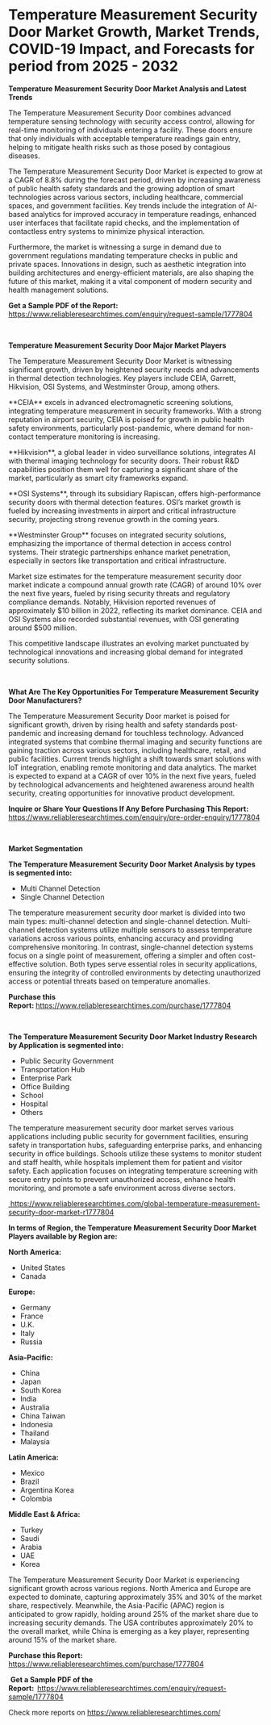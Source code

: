 <p><h1>Temperature Measurement Security Door Market Growth, Market Trends, COVID-19 Impact, and Forecasts for period from 2025 - 2032</h1></p><p><strong>Temperature Measurement Security Door Market Analysis and Latest Trends</strong></p>
<p><p>The Temperature Measurement Security Door combines advanced temperature sensing technology with security access control, allowing for real-time monitoring of individuals entering a facility. These doors ensure that only individuals with acceptable temperature readings gain entry, helping to mitigate health risks such as those posed by contagious diseases.</p><p>The Temperature Measurement Security Door Market is expected to grow at a CAGR of 8.8% during the forecast period, driven by increasing awareness of public health safety standards and the growing adoption of smart technologies across various sectors, including healthcare, commercial spaces, and government facilities. Key trends include the integration of AI-based analytics for improved accuracy in temperature readings, enhanced user interfaces that facilitate rapid checks, and the implementation of contactless entry systems to minimize physical interaction. </p><p>Furthermore, the market is witnessing a surge in demand due to government regulations mandating temperature checks in public and private spaces. Innovations in design, such as aesthetic integration into building architectures and energy-efficient materials, are also shaping the future of this market, making it a vital component of modern security and health management solutions.</p></p>
<p><strong>Get a Sample PDF of the Report:&nbsp;</strong> <a href="https://www.reliableresearchtimes.com/enquiry/request-sample/1777804?utm_campaign=3287&utm_medium=2&utm_source=Github&utm_content=ia&utm_term=12042025&utm_id=temperature-measurement-security-door">https://www.reliableresearchtimes.com/enquiry/request-sample/1777804</a></p>
<p>&nbsp;</p>
<p><strong>Temperature Measurement Security Door Major Market Players</strong></p>
<p><p>The Temperature Measurement Security Door Market is witnessing significant growth, driven by heightened security needs and advancements in thermal detection technologies. Key players include CEIA, Garrett, Hikvision, OSI Systems, and Westminster Group, among others. </p><p>**CEIA** excels in advanced electromagnetic screening solutions, integrating temperature measurement in security frameworks. With a strong reputation in airport security, CEIA is poised for growth in public health safety environments, particularly post-pandemic, where demand for non-contact temperature monitoring is increasing.</p><p>**Hikvision**, a global leader in video surveillance solutions, integrates AI with thermal imaging technology for security doors. Their robust R&D capabilities position them well for capturing a significant share of the market, particularly as smart city frameworks expand.</p><p>**OSI Systems**, through its subsidiary Rapiscan, offers high-performance security doors with thermal detection features. OSI’s market growth is fueled by increasing investments in airport and critical infrastructure security, projecting strong revenue growth in the coming years.</p><p>**Westminster Group** focuses on integrated security solutions, emphasizing the importance of thermal detection in access control systems. Their strategic partnerships enhance market penetration, especially in sectors like transportation and critical infrastructure.</p><p>Market size estimates for the temperature measurement security door market indicate a compound annual growth rate (CAGR) of around 10% over the next five years, fueled by rising security threats and regulatory compliance demands. Notably, Hikvision reported revenues of approximately $10 billion in 2022, reflecting its market dominance. CEIA and OSI Systems also recorded substantial revenues, with OSI generating around $500 million. </p><p>This competitive landscape illustrates an evolving market punctuated by technological innovations and increasing global demand for integrated security solutions.</p></p>
<p>&nbsp;</p>
<p><strong>What Are The Key Opportunities For Temperature Measurement Security Door Manufacturers?</strong></p>
<p><p>The Temperature Measurement Security Door market is poised for significant growth, driven by rising health and safety standards post-pandemic and increasing demand for touchless technology. Advanced integrated systems that combine thermal imaging and security functions are gaining traction across various sectors, including healthcare, retail, and public facilities. Current trends highlight a shift towards smart solutions with IoT integration, enabling remote monitoring and data analytics. The market is expected to expand at a CAGR of over 10% in the next five years, fueled by technological advancements and heightened awareness around health security, creating opportunities for innovative product development.</p></p>
<p><strong>Inquire or Share Your Questions If Any Before Purchasing This Report:</strong> <a href="https://www.reliableresearchtimes.com/enquiry/pre-order-enquiry/1777804?utm_campaign=3287&utm_medium=2&utm_source=Github&utm_content=ia&utm_term=12042025&utm_id=temperature-measurement-security-door">https://www.reliableresearchtimes.com/enquiry/pre-order-enquiry/1777804</a></p>
<p>&nbsp;</p>
<p><strong>Market Segmentation</strong></p>
<p><strong>The Temperature Measurement Security Door Market Analysis by types is segmented into:</strong></p>
<p><ul><li>Multi Channel Detection</li><li>Single Channel Detection</li></ul></p>
<p><p>The temperature measurement security door market is divided into two main types: multi-channel detection and single-channel detection. Multi-channel detection systems utilize multiple sensors to assess temperature variations across various points, enhancing accuracy and providing comprehensive monitoring. In contrast, single-channel detection systems focus on a single point of measurement, offering a simpler and often cost-effective solution. Both types serve essential roles in security applications, ensuring the integrity of controlled environments by detecting unauthorized access or potential threats based on temperature anomalies.</p></p>
<p><strong>Purchase this Report:&nbsp;</strong><a href="https://www.reliableresearchtimes.com/purchase/1777804?utm_campaign=3287&utm_medium=2&utm_source=Github&utm_content=ia&utm_term=12042025&utm_id=temperature-measurement-security-door">https://www.reliableresearchtimes.com/purchase/1777804</a></p>
<p>&nbsp;</p>
<p><strong>The Temperature Measurement Security Door Market Industry Research by Application is segmented into:</strong></p>
<p><ul><li>Public Security Government</li><li>Transportation Hub</li><li>Enterprise Park</li><li>Office Building</li><li>School</li><li>Hospital</li><li>Others</li></ul></p>
<p><p>The temperature measurement security door market serves various applications including public security for government facilities, ensuring safety in transportation hubs, safeguarding enterprise parks, and enhancing security in office buildings. Schools utilize these systems to monitor student and staff health, while hospitals implement them for patient and visitor safety. Each application focuses on integrating temperature screening with secure entry points to prevent unauthorized access, enhance health monitoring, and promote a safe environment across diverse sectors.</p></p>
<p><a href="https://www.reliableresearchtimes.com/global-temperature-measurement-security-door-market-r1777804?utm_campaign=3287&utm_medium=2&utm_source=Github&utm_content=ia&utm_term=12042025&utm_id=temperature-measurement-security-door">&nbsp;https://www.reliableresearchtimes.com/global-temperature-measurement-security-door-market-r1777804</a></p>
<p><strong>In terms of Region, the Temperature Measurement Security Door Market Players available by Region are:</strong></p>
<p>
    <p> <strong> North America: </strong>
        <ul>
            <li>United States</li>
            <li>Canada</li>
        </ul>
        </p> 
    <p> <strong> Europe: </strong>
        <ul>
            <li>Germany</li>
            <li>France</li>
            <li>U.K.</li>
            <li>Italy</li>
            <li>Russia</li>
        </ul>
        </p> 
    <p> <strong> Asia-Pacific: </strong>
        <ul>
            <li>China</li>
            <li>Japan</li>
            <li>South Korea</li>
            <li>India</li>
            <li>Australia</li>
            <li>China Taiwan</li>
            <li>Indonesia</li>
            <li>Thailand</li>
            <li>Malaysia</li>
        </ul>
        </p> 
    <p> <strong> Latin America: </strong>
        <ul>
            <li>Mexico</li>
            <li>Brazil</li>
            <li>Argentina Korea</li>
            <li>Colombia</li>
        </ul>
        </p> 
    <p> <strong> Middle East & Africa: </strong>
        <ul>
            <li>Turkey</li>
            <li>Saudi</li>
            <li>Arabia</li>
            <li>UAE</li>
            <li>Korea</li>
        </ul>
    </p>
    </p>
<p><p>The Temperature Measurement Security Door Market is experiencing significant growth across various regions. North America and Europe are expected to dominate, capturing approximately 35% and 30% of the market share, respectively. Meanwhile, the Asia-Pacific (APAC) region is anticipated to grow rapidly, holding around 25% of the market share due to increasing security demands. The USA contributes approximately 20% to the overall market, while China is emerging as a key player, representing around 15% of the market share.</p></p>
<p><strong>Purchase this Report: </strong><a href="https://www.reliableresearchtimes.com/purchase/1777804?utm_campaign=3287&utm_medium=2&utm_source=Github&utm_content=ia&utm_term=12042025&utm_id=temperature-measurement-security-door">https://www.reliableresearchtimes.com/purchase/1777804</a></p>
<p>&nbsp;<strong>Get a Sample PDF of the Report:&nbsp;&nbsp;</strong><a href="https://www.reliableresearchtimes.com/enquiry/request-sample/1777804?utm_campaign=3287&utm_medium=2&utm_source=Github&utm_content=ia&utm_term=12042025&utm_id=temperature-measurement-security-door">https://www.reliableresearchtimes.com/enquiry/request-sample/1777804</a></p>
<p><strong></strong></p>
<p>Check more reports on <a href="https://www.reliableresearchtimes.com/?utm_campaign=3287&utm_medium=2&utm_source=Github&utm_content=ia&utm_term=12042025&utm_id=temperature-measurement-security-door">https://www.reliableresearchtimes.com/</a></p>